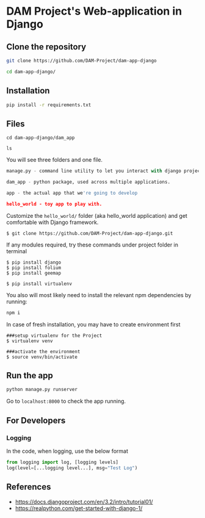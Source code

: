# DAM Project's Web-application in Django


## Clone the repository

```bash
git clone https://github.com/DAM-Project/dam-app-django

cd dam-app-django/

```

## Installation

```bash
pip install -r requirements.txt
```

## Files

```
cd dam-app-django/dam_app

ls
```

You will see three folders and one file.

```python
manage.py - command line utility to let you interact with django project

dam_app - python package, used across multiple applications.

app - the actual app that we're going to develop

hello_world - toy app to play with.
```

Customize the `hello_world/` folder (aka hello_world application) and get comfortable with Django framework.


```
$ git clone https://github.com/DAM-Project/dam-app-django.git
```


If any modules required, try these commands under project folder in terminal
```
$ pip install django
$ pip install folium
$ pip install geemap

$ pip install virtualenv
```

You also will most likely need to install the relevant npm dependencies by running:

```bash
npm i
```

In case of fresh installation, you may have to create environment first
```
###setup virtualenv for the Project
$ virtualenv venv

###activate the environment
$ source venv/bin/activate

```
## Run the app

```python
python manage.py runserver
```

Go to `localhost:8000` to check the app running.

## For Developers

### Logging

In the code, when logging, use the below format

```python
from logging import log, [logging levels]
log(level=[...logging level...], msg="Test Log")
```

## References

* <https://docs.djangoproject.com/en/3.2/intro/tutorial01/>
* <https://realpython.com/get-started-with-django-1/>
